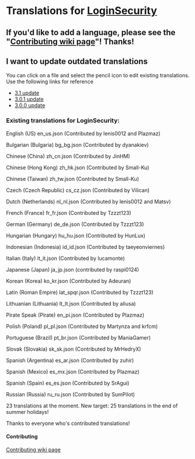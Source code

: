 # Translations for [LoginSecurity](https://github.com/lenis0012/LoginSecurity-2)

## If you'd like to add a language, please see the "[Contributing wiki page](https://github.com/lenis0012/Translations/wiki/Contribute)"! Thanks!

## I want to update outdated translations
You can click on a file and select the pencil icon to edit existing translations.  
Use the following links for reference
* [3.1 update](https://github.com/lenis0012/Translations/commit/cf310a21f3c94990ef0009c8d33800695b78a596)
* [3.0.1 update](https://github.com/lenis0012/Translations/commit/480c39f01663d18cec095ad95f08f62654b35944)
* [3.0.0 update](https://github.com/lenis0012/Translations/commit/3ac43f19c1088d2a4f1677eefc19a1e582097e91)

### Existing translations for LoginSecurity:

English (US) en_us.json (Contributed by lenis0012 and Plazmaz)

Bulgarian (Bulgaria) bg_bg.json (Contributed by dyanakiev)

Chinese (China) zh_cn.json (Contributed by JinHM)

Chinese (Hong Kong) zh_hk.json (Contributed by Small-Ku)

Chinese (Taiwan) zh_tw.json (Contributed by Small-Ku)

Czech (Czech Republic) cs_cz.json (Contributed by Vilican)

Dutch (Netherlands) nl_nl.json (Contributed by lenis0012 and Matsv)

French (France) fr_fr.json (Contributed by Tzzzt123)

German (Germany) de_de.json (Contributed by Tzzzt123)

Hungarian (Hungary) hu_hu.json (Contributed by HunLux)

Indonesian (Indonesia) id_id.json (Contributed by taeyeonviernes)

Italian (Italy) it_it.json (Contributed by lucamonte)

Japanese (Japan) ja_jp.json (contributed by raspi0124)

Korean (Korea) ko_kr.json (Contributed by Adeuran)

Latin (Roman Empire) lat_spqr.json (Contributed by Tzzzt123)

Lithuanian (Lithuania) lt_lt.json (Contributed by aliusa)

Pirate Speak (Pirate) en_pi.json (Contributed by Plazmaz)

Polish (Poland) pl_pl.json (Contributed by Martynza and krfcm)

Portuguese (Brazil) pt_br.json (Contributed by ManiaGamer)

Slovak (Slovakia) sk_sk.json (Contributed by MrHedryX)

Spanish (Argentina) es_ar.json (Contributed by zuhir)

Spanish (Mexico) es_mx.json (Contributed by Plazmaz)

Spanish (Spain) es_es.json (Contributed by SrAgui)

Russian (Russia) ru_ru.json (Contributed by SumPilot)

23 translations at the moment. New target: 25 translations in the end of summer holidays!

Thanks to everyone who's contributed translations!

#### Contributing
[Contributing wiki page](https://github.com/lenis0012/Translations/wiki/Contribute)
